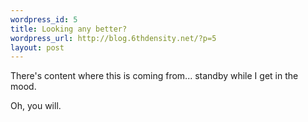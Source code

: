 ```yaml
--- 
wordpress_id: 5
title: Looking any better?
wordpress_url: http://blog.6thdensity.net/?p=5
layout: post
---
```

There's content where this is coming from... standby while I get in the mood.

Oh, you will.
